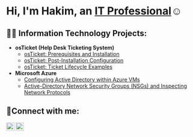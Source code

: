 
<h1>Hi, I'm Hakim, an <a href=https://www.linkedin.com/in/hakim-maolud-17a33ab1/>IT Professional</a>☺</h1>

<h2>👨‍💻 Information Technology Projects:</h2>

- <b>osTicket (Help Desk Ticketing System)</b>
  - [osTicket: Prerequisites and Installation](https://github.com/Hmaolud/osticket-prereqs)
  - [osTicket: Post-Installation Configuration](https://github.com/Hmaolud/post-install-config)
  - [osTicket: Ticket Lifecycle Examples](https://github.com/Hmaolud/ticket-lifestyle.git)
- <b>Microsoft Azure</b>
  - [Configuring Active Directory within Azure VMs](https://github.com/Hmaolud/config-AD.git)
  - [Active-Directory Network Security Groups (NSGs) and Inspecting Network Protocols](https://github.com/joshmadakorcc/azure-network-protocols)

<h2>🤳Connect with me:</h2>


[<img align="left" alt="Josh | LinkedIn" width="22px" src="https://cdn.jsdelivr.net/npm/simple-icons@v3/icons/linkedin.svg" />][linkedin]
[<img align="left" alt="Josh | Instagram" width="22px" src="https://cdn.jsdelivr.net/npm/simple-icons@v3/icons/instagram.svg" />][instagram]


[instagram]: https://www.instagram.com/fvt_mig0/
[linkedin]: https://linkedin.com/in/hakim-maolud-17a33ab1/
